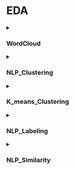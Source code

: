 # EDA

<details><summary><h3>WordCloud</h3></summary>

- **`Korean Wordcloud`**
  - 
  <img src = "https://user-images.githubusercontent.com/114843451/226329148-b8bf129f-6ed1-43f7-b16d-7e9251c7d742.png" width="35%" height="30%">


- **`English Wordcloud`** 
  - 
  <img src = "https://user-images.githubusercontent.com/114843451/226329013-287ec90c-48dc-4c62-80ef-31d3fffd1653.png" width="35%" height="30%">
  
   stylecloud를 사용하여 영어와 한국어 제목을 워드 클라우드로 표현하였다.
   
   서비스를 이용하는 사용자가 어떤 주제에 관심이 있는지 확인하였습니다.

</details>

<details><summary><h3>NLP_Clustering</h3></summary>

- **`ISOMAP Clustering `**
  -
  <img src = "https://user-images.githubusercontent.com/114843451/226330924-b655081b-25cf-4f0f-9e67-cf3127d85c63.png" width="35%" height="30%">
  
- **`TSNE Clustering `**
  -
  <img src = "https://user-images.githubusercontent.com/114843451/226331410-4ab6cfcf-da6a-4354-b7af-9887cc7709bd.png" width="35%" height="30%">

단어간 군집을 살펴보기 위해서 클러스터링 기법을 사용하였습니다. 

ISOMAP과 T-SNE은 차원 축소 기법 중 하나로, 고차원 데이터를 저차원으로 변환하여 단어 간의 관계를 시각화하였다. 

그림으로는 각각의 단어가 점으로 나타내어져 있고, 비슷한 단어들끼리 가까이 위치하도록 시각화되어 있습니다. 

또한, 비슷한 단어들끼리 묶인 군집들이 서로 다른 색으로 표시되어 있습니다. 

이러한 결과를 바탕으로, 라벨링을 하면 데이터 분류에 정확도를 높일 수 있겠다는 가설을 세우게 되었습니다.

</details>

<details><summary><h3>K_means_Clustering</h3></summary>

- **`K_means_Clustering `**
  -
  <img src = "https://user-images.githubusercontent.com/114843451/226333929-9196f43b-2587-46c6-9ff3-e37ac9d01e35.png" width="35%" height="30%">
  
  가설을 기준으로 주제를 분류하기 위해서, K-means 클러스터링을 활용하여, 군집화 된 단어를 가지고 주제를 정하였습니다.
  
  Cluster 2를 보면 ai, ai technology, ai server, 등 ai 관련된 단어들이 나오는 것을 확인할 수 있었고,
  
  다른 cluster도 확인을 해보니 비슷한 단어들끼리 군집화 되는 것을 확인할 수 있었습니다.
  
  이러한 결과를 바탕으로  개발, AI, 여행 등 17가지 주제로 나누었습니다.

</details>


</details>

<details><summary><h3>NLP_Labeling</h3></summary>

- **`NLP_Labeling `**
  -
  <img src = "https://user-images.githubusercontent.com/114843451/226334503-9715afbb-9258-450b-98ca-0688083c88b7.png" width="35%" height="30%">
  
   클러스터링 결과를 바탕으로 픽 제목을 보고 라벨링 작업을 해주었습니다.

</details>

<details><summary><h3>NLP_Similarity</h3></summary>

- **`NLP_Labeling `**
  -
  <img src = "https://user-images.githubusercontent.com/114843451/226334764-e7cb8eb8-54a3-493f-8e18-9687bcb0b24c.png" width="35%" height="30%">
  
   라벨링 분류를 통해서 만들어진 주제들을 유사도 비교를 하였습니다. 
   
   AI주제는 개발주제와 가장 유사도가 높습니다. 

</details>



